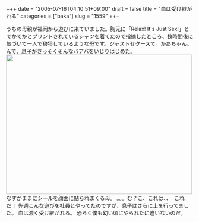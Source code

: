 +++
date = "2005-07-16T04:10:51+09:00"
draft = false
title = "血は受け継がれる"
categories = ["baka"]
slug = "1559"
+++

うちの母親が福岡から遊びに来ていました。胸元に「Relax! It's Just Sex!」とでかでかとプリントされているシャツを着てたので指摘したところ、数時間後に気づいて一人で狼狽しているような母です。ジャストセクースて。かあちゃん。
んで、息子がさっそくそんなバアバをいじりはじめた。
<img src="http://ieiriblog.jugem.jp/?image=4206" width="500" height="375" alt="" class="pict" />
なすがままにシールを顔面に貼られまくる母。
。。。む？こ、これは、、
<img src="http://ieiriblog.jugem.jp/?image=4198"  alt="" class="pict" />
これだ！
先週<a href="http://ieiriblog.jugem.jp/?cid=19" target="_blank">こんな遊び</a>を社員とやってたのですが、息子はさらに上を行ってました。
血は濃く受け継がれる。
恐らく僕も幼い頃にやられたに違いないのだ。
